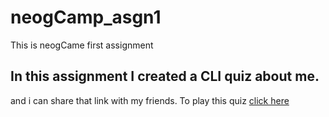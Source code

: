 # neogCamp_asgn1

This is neogCame first assignment

## In this assignment I created a CLI quiz about me.

and i can share that link with my friends.
To play this quiz [click here](https://repl.it/@Krshubham25/Nov14asgn1-1?output=1&embed=1#index.js)
